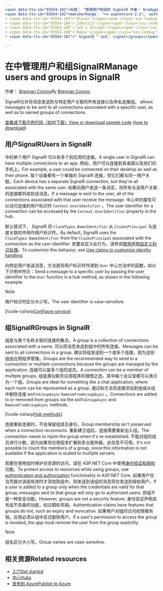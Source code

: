 ```yaml
---
<span data-ttu-id="93554-101">标题： "管理用户和组的 SignalR 作者： bradygaster 说明：" SignalR 用户和组管理 ASP.NET Core 的概述。</span><span class="sxs-lookup"><span data-stu-id="93554-101">title: 'Manage users and groups in SignalR' author: bradygaster description: 'Overview of ASP.NET Core SignalR User and Group management.'</span></span>
<span data-ttu-id="93554-102">monikerRange： ">= aspnetcore-2.1"。 author： bradyg：： mvc ms. 日期：05/17/2020 非 loc：</span><span class="sxs-lookup"><span data-stu-id="93554-102">monikerRange: '>= aspnetcore-2.1' ms.author: bradyg ms.custom: mvc ms.date: 05/17/2020 no-loc:</span></span>
- <span data-ttu-id="93554-103">'Blazor'</span><span class="sxs-lookup"><span data-stu-id="93554-103">'Blazor'</span></span>
- <span data-ttu-id="93554-104">'Identity'</span><span class="sxs-lookup"><span data-stu-id="93554-104">'Identity'</span></span>
- <span data-ttu-id="93554-105">'Let's Encrypt'</span><span class="sxs-lookup"><span data-stu-id="93554-105">'Let's Encrypt'</span></span>
- <span data-ttu-id="93554-106">'Razor'</span><span class="sxs-lookup"><span data-stu-id="93554-106">'Razor'</span></span>
- <span data-ttu-id="93554-107">" SignalR " uid： signalr/groups</span><span class="sxs-lookup"><span data-stu-id="93554-107">'SignalR' uid: signalr/groups</span></span>

---
```


# <a name="manage-users-and-groups-in-signalr"></a><span data-ttu-id="93554-108">在中管理用户和组SignalR</span><span class="sxs-lookup"><span data-stu-id="93554-108">Manage users and groups in SignalR</span></span>

<span data-ttu-id="93554-109">作者： [Brennan Conroy](https://github.com/BrennanConroy)</span><span class="sxs-lookup"><span data-stu-id="93554-109">By [Brennan Conroy](https://github.com/BrennanConroy)</span></span>

SignalR<span data-ttu-id="93554-110">允许将消息发送到与特定用户关联的所有连接以及命名连接组。</span><span class="sxs-lookup"><span data-stu-id="93554-110"> allows messages to be sent to all connections associated with a specific user, as well as to named groups of connections.</span></span>

<span data-ttu-id="93554-111">[查看或下载示例代码](https://github.com/dotnet/AspNetCore.Docs/tree/master/aspnetcore/signalr/groups/sample/)[（如何下载）](xref:index#how-to-download-a-sample)</span><span class="sxs-lookup"><span data-stu-id="93554-111">[View or download sample code](https://github.com/dotnet/AspNetCore.Docs/tree/master/aspnetcore/signalr/groups/sample/) [(how to download)](xref:index#how-to-download-a-sample)</span></span>

## <a name="users-in-signalr"></a><span data-ttu-id="93554-112">用户SignalR</span><span class="sxs-lookup"><span data-stu-id="93554-112">Users in SignalR</span></span>

<span data-ttu-id="93554-113">中的单个用户 SignalR 可以有多个到应用的连接。</span><span class="sxs-lookup"><span data-stu-id="93554-113">A single user in SignalR can have multiple connections to an app.</span></span> <span data-ttu-id="93554-114">例如，用户可以连接到其桌面以及他们的手机上。</span><span class="sxs-lookup"><span data-stu-id="93554-114">For example, a user could be connected on their desktop as well as their phone.</span></span> <span data-ttu-id="93554-115">每个设备都有一个单独的 SignalR 连接，但它们都与同一用户关联。</span><span class="sxs-lookup"><span data-stu-id="93554-115">Each device has a separate SignalR connection, but they're all associated with the same user.</span></span> <span data-ttu-id="93554-116">如果向用户发送一条消息，则所有与该用户关联的连接都将收到该消息。</span><span class="sxs-lookup"><span data-stu-id="93554-116">If a message is sent to the user, all of the connections associated with that user receive the message.</span></span> <span data-ttu-id="93554-117">中心中的属性可以访问连接的用户标识符 `Context.UserIdentifier` 。</span><span class="sxs-lookup"><span data-stu-id="93554-117">The user identifier for a connection can be accessed by the `Context.UserIdentifier` property in the hub.</span></span>

<span data-ttu-id="93554-118">默认情况下， SignalR 将 `ClaimTypes.NameIdentifier` 从 `ClaimsPrincipal` 与连接关联的中用作用户标识符。</span><span class="sxs-lookup"><span data-stu-id="93554-118">By default, SignalR uses the `ClaimTypes.NameIdentifier` from the `ClaimsPrincipal` associated with the connection as the user identifier.</span></span> <span data-ttu-id="93554-119">若要自定义此行为，请参阅[使用声明自定义标识处理](xref:signalr/authn-and-authz#use-claims-to-customize-identity-handling)。</span><span class="sxs-lookup"><span data-stu-id="93554-119">To customize this behavior, see [Use claims to customize identity handling](xref:signalr/authn-and-authz#use-claims-to-customize-identity-handling).</span></span>

<span data-ttu-id="93554-120">向特定用户发送消息，方法是将用户标识符传递到 `User` 中心方法中的函数，如以下示例中所示：</span><span class="sxs-lookup"><span data-stu-id="93554-120">Send a message to a specific user by passing the user identifier to the `User` function in a hub method, as shown in the following example:</span></span>

> [!NOTE]
> <span data-ttu-id="93554-121">用户标识符区分大小写。</span><span class="sxs-lookup"><span data-stu-id="93554-121">The user identifier is case-sensitive.</span></span>

[!code-csharp[Configure service](groups/sample/Hubs/ChatHub.cs?range=29-32)]

## <a name="groups-in-signalr"></a><span data-ttu-id="93554-122">组SignalR</span><span class="sxs-lookup"><span data-stu-id="93554-122">Groups in SignalR</span></span>

<span data-ttu-id="93554-123">组是与某个名称关联的连接的集合。</span><span class="sxs-lookup"><span data-stu-id="93554-123">A group is a collection of connections associated with a name.</span></span> <span data-ttu-id="93554-124">可以将消息发送到组中的所有连接。</span><span class="sxs-lookup"><span data-stu-id="93554-124">Messages can be sent to all connections in a group.</span></span> <span data-ttu-id="93554-125">建议将组发送到一个或多个连接，因为这些组由应用程序管理。</span><span class="sxs-lookup"><span data-stu-id="93554-125">Groups are the recommended way to send to a connection or multiple connections because the groups are managed by the application.</span></span> <span data-ttu-id="93554-126">连接可以是多个组的成员。</span><span class="sxs-lookup"><span data-stu-id="93554-126">A connection can be a member of multiple groups.</span></span> <span data-ttu-id="93554-127">组是类似聊天应用程序的理想之选，其中每个会议室都可以表示为一个组。</span><span class="sxs-lookup"><span data-stu-id="93554-127">Groups are ideal for something like a chat application, where each room can be represented as a group.</span></span> <span data-ttu-id="93554-128">通过和方法将连接添加到组或从组中删除连接 `AddToGroupAsync` `RemoveFromGroupAsync` 。</span><span class="sxs-lookup"><span data-stu-id="93554-128">Connections are added to or removed from groups via the `AddToGroupAsync` and `RemoveFromGroupAsync` methods.</span></span>

[!code-csharp[Hub methods](groups/sample/Hubs/ChatHub.cs?range=15-27)]

<span data-ttu-id="93554-129">连接重新连接时，不会保留组成员身份。</span><span class="sxs-lookup"><span data-stu-id="93554-129">Group membership isn't preserved when a connection reconnects.</span></span> <span data-ttu-id="93554-130">重新建立组后，连接需要重新加入组。</span><span class="sxs-lookup"><span data-stu-id="93554-130">The connection needs to rejoin the group when it's re-established.</span></span> <span data-ttu-id="93554-131">不能对组的成员进行计数，因为如果将应用程序扩展到多台服务器，此信息不可用。</span><span class="sxs-lookup"><span data-stu-id="93554-131">It's not possible to count the members of a group, since this information is not available if the application is scaled to multiple servers.</span></span>

<span data-ttu-id="93554-132">若要在使用组时保护对资源的访问，请在 ASP.NET Core 中使用[身份验证和授权](xref:signalr/authn-and-authz)功能。</span><span class="sxs-lookup"><span data-stu-id="93554-132">To protect access to resources while using groups, use [authentication and authorization](xref:signalr/authn-and-authz) functionality in ASP.NET Core.</span></span> <span data-ttu-id="93554-133">如果用户仅当凭据对该组有效时才添加到组中，则发送到该组的消息将仅发送到授权用户。</span><span class="sxs-lookup"><span data-stu-id="93554-133">If a user is added to a group only when the credentials are valid for that group, messages sent to that group will only go to authorized users.</span></span> <span data-ttu-id="93554-134">但组不是一种安全功能。</span><span class="sxs-lookup"><span data-stu-id="93554-134">However, groups are not a security feature.</span></span> <span data-ttu-id="93554-135">身份验证声明具有组不具备的功能，如过期和吊销。</span><span class="sxs-lookup"><span data-stu-id="93554-135">Authentication claims have features that groups do not, such as expiry and revocation.</span></span> <span data-ttu-id="93554-136">如果用户对组的访问权限被吊销，应用必须从组中显式删除用户。</span><span class="sxs-lookup"><span data-stu-id="93554-136">If a user's permission to access the group is revoked, the app must remove the user from the group explicitly.</span></span>

> [!NOTE]
> <span data-ttu-id="93554-137">组名区分大小写。</span><span class="sxs-lookup"><span data-stu-id="93554-137">Group names are case-sensitive.</span></span>

## <a name="related-resources"></a><span data-ttu-id="93554-138">相关资源</span><span class="sxs-lookup"><span data-stu-id="93554-138">Related resources</span></span>

* [<span data-ttu-id="93554-139">入门</span><span class="sxs-lookup"><span data-stu-id="93554-139">Get started</span></span>](xref:tutorials/signalr)
* [<span data-ttu-id="93554-140">中心</span><span class="sxs-lookup"><span data-stu-id="93554-140">Hubs</span></span>](xref:signalr/hubs)
* [<span data-ttu-id="93554-141">发布到 Azure</span><span class="sxs-lookup"><span data-stu-id="93554-141">Publish to Azure</span></span>](xref:signalr/publish-to-azure-web-app)
